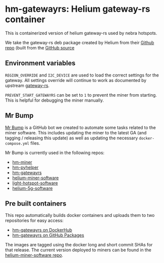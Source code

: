 # hm-gatewayrs: Helium gateway-rs container

This is containerized version of helium gateway-rs used by nebra hotspots.

We take the gateway-rs deb package created by Helium from their [Github repo](
https://github.com/helium/gateway-rs/releases) (built from the [GitHub source](https://github.com/helium/gateway-rs)

## Environment variables
`REGION_OVERRIDE` and `I2C_DEVICE` are used to load the correct settings for the gateway. All settings override will continue to work as documented by upstream [gateway-rs](https://github.com/helium/gateway-rs).

`PREVENT_START_GATEWAYRS` can be set to `1` to prevent the miner from starting.
This is helpful for debugging the miner manually.

## Mr Bump

[Mr Bump](https://github.com/mr-bump) is a GitHub bot we created to automate some tasks related to the miner software. This includes updating the miner to the latest GA (and tagging / releasing this update) as well as updating the necessary `docker-compose.yml` files.

Mr Bump is currently used in the following repos:
- [hm-miner](https://github.com/NebraLtd/hm-miner)
- [hm-pyhelper](https://github.com/NebraLtd/hm-pyhelper)
- [hm-gatewayrs](https://github.com/NebraLtd/hm-gatewayrs)
- [helium-miner-software](https://github.com/NebraLtd/helium-miner-software)
- [light-hotspot-software](https://github.com/NebraLtd/light-hotspot-software)
- [helium-5g-software](https://github.com/NebraLtd/helium-5g-software)

## Pre built containers

This repo automatically builds docker containers and uploads them to two repositories for easy access:
- [hm-gatewayrs on DockerHub](https://hub.docker.com/r/nebraltd/hm-gatewayrs)
- [hm-gatewayrs on GitHub Packages](https://github.com/NebraLtd/hm-gatewayrs/pkgs/container/hm-gatewayrs)

The images are tagged using the docker long and short commit SHAs for that release. The current version deployed to miners can be found in the [helium-miner-software repo](https://github.com/NebraLtd/helium-miner-software/blob/production/docker-compose.yml).
